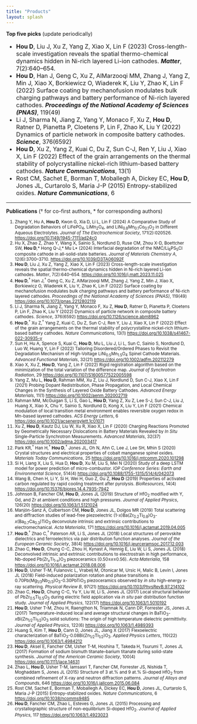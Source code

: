 ```yaml
---
title: "Products"
layout: splash
---
```

<!-- ### Journal Covers
### After Joining Clemson
 -->
<p><b>Top five picks</b> (update periodically)</p>
<font size="3"><ul>
  <li><strong>Hou D</strong>, Liu J, Xu Z, Yang Z, Xiao X, Lin F (2023) Cross-length-scale investigation reveals the spatial thermo-chemical dynamics hidden in Ni-rich layered Li-ion cathodes. <strong><em>Matter</em></strong>, 7(2):640–654.</li>
  <li><strong>Hou D</strong>, Han J, Geng C, Xu Z, AlMarzooqi MM, Zhang J, Yang Z, Min J, Xiao X, Borkiewicz O, Wiaderek K, Liu Y, Zhao K, Lin F (2022) Surface coating by mechanofusion modulates bulk charging pathways and battery performance of Ni-rich layered cathodes. <strong><em>Proceedings of the National Academy of Sciences (PNAS)</em></strong>, 119(49) </li>
  <li>Li J, Sharma N, Jiang Z, Yang Y, Monaco F, Xu Z, <strong>Hou D</strong>, Ratner D, Pianetta P, Cloetens P, Lin F, Zhao K, Liu Y (2022) Dynamics of particle network in composite battery cathodes. <strong><em>Science</em></strong>, 376(6592) </li>
  <li><strong>Hou D</strong>, Xu Z, Yang Z, Kuai C, Du Z, Sun C-J, Ren Y, Liu J, Xiao X, Lin F (2022) Effect of the grain arrangements on the thermal stability of polycrystalline nickel-rich lithium-based battery cathodes. <strong><em>Nature Communications</em></strong>, 13(1) </li>
  <li>Rost CM, Sachet E, Borman T, Moballegh A, Dickey EC, <strong>Hou D</strong>, Jones JL, Curtarolo S, Maria J-P (2015) Entropy-stabilized oxides. <strong><em>Nature Communications</em></strong>, 6 </li>
</ul></font>

<hr>
<p>
	<b>Publications</b> († for co-first authors, * for corresponding authors)
<small>
	<ol>
	  <li>Zhang Y, Hu A, <strong>Hou D</strong>, Kwon G, Xia D, Li L, Lin F (2024) A Comparative Study of Degradation Behaviors of LiFePO<sub>4</sub>, LiMn<sub>2</sub>O<sub>4</sub>, and LiNi<sub>0.8</sub>Mn<sub>0.1</sub>Co<sub>0.1</sub>O<sub>2</sub> in Different Aqueous Electrolytes. <em>Journal of The Electrochemical Society</em>, 171(2):020526. <a href="https://doi.org/10.1149/1945-7111/ad24c0">https://doi.org/10.1149/1945-7111/ad24c0</a></li>
	  <li>Hu X, Zhao Z, Zhao Y, Wang X, Sainio S, Nordlund D, Ruse CM, Zhou X-D, Boettcher SW, <strong>Hou D</strong>,* Hong Q-J,* Mu L* (2024) Interfacial degradation of the NMC/Li<sub>6</sub>PS<sub>5</sub>Cl composite cathode in all-solid-state batteries. <em>Journal of Materials Chemistry A</em>, 12(6):3700–3710. <a href="https://doi.org/10.1039/D3TA06092F">https://doi.org/10.1039/D3TA06092F</a></li>
	  <li><strong>Hou D</strong>, Liu J, Xu Z, Yang Z, Xiao X, Lin F (2023) Cross-length-scale investigation reveals the spatial thermo-chemical dynamics hidden in Ni-rich layered Li-ion cathodes. <em>Matter</em>, 7(2):640–654. <a href="https://doi.org/10.1016/j.matt.2023.11.025">https://doi.org/10.1016/j.matt.2023.11.025</a></li>
	  <li><strong>Hou D</strong>,<sup>†</sup> Han J,<sup>†</sup> Geng C, Xu Z, AlMarzooqi MM, Zhang J, Yang Z, Min J, Xiao X, Borkiewicz O, Wiaderek K, Liu Y, Zhao K, Lin F (2022) Surface coating by mechanofusion modulates bulk charging pathways and battery performance of Ni-rich layered cathodes. <em>Proceedings of the National Academy of Sciences (PNAS)</em>, 119(49) <a href="https://doi.org/10.1073/pnas.2212802119">https://doi.org/10.1073/pnas.2212802119</a></li>
	  <li>Li J, Sharma N, Jiang Z, Yang Y, Monaco F, Xu Z, <strong>Hou D</strong>, Ratner D, Pianetta P, Cloetens P, Lin F, Zhao K, Liu Y (2022) Dynamics of particle network in composite battery cathodes. <em>Science</em>, 376(6592) <a href="https://doi.org/10.1126/science.abm8962">https://doi.org/10.1126/science.abm8962</a></li>
	  <li><strong>Hou D</strong>,<sup>†</sup> Xu Z,<sup>†</sup> Yang Z, Kuai C, Du Z, Sun C-J, Ren Y, Liu J, Xiao X, Lin F (2022) Effect of the grain arrangements on the thermal stability of polycrystalline nickel-rich lithium-based battery cathodes. <em>Nature Communications</em>, 13(1) <a href="https://doi.org/10.1038/s41467-022-30935-y">https://doi.org/10.1038/s41467-022-30935-y</a></li>
	  <li>Sun H, Hu A, Spence S, Kuai C, <strong>Hou D</strong>, Mu L, Liu J, Li L, Sun C, Sainio S, Nordlund D, Luo W, Huang Y, Lin F (2022) Tailoring Disordered/Ordered Phases to Revisit the Degradation Mechanism of High-Voltage LiNi<sub>0.5</sub>Mn<sub>1.5</sub>O<sub>4</sub> Spinel Cathode Materials. <em>Advanced Functional Materials</em>, 32(21) <a href="https://doi.org/10.1002/adfm.202112279">https://doi.org/10.1002/adfm.202112279</a></li>
	  <li>Xiao X, Xu Z, <strong>Hou D</strong>, Yang Z, Lin F (2022) Rigid registration algorithm based on the minimization of the total variation of the difference map. <em>Journal of Synchrotron Radiation</em>, 29 <a href="https://doi.org/10.1107/S1600577522005598">https://doi.org/10.1107/S1600577522005598</a></li>
	  <li>Yang Z, Mu L, <strong>Hou D</strong>, Rahman MM, Xu Z, Liu J, Nordlund D, Sun C-J, Xiao X, Lin F (2021) Probing Dopant Redistribution, Phase Propagation, and Local Chemical Changes in the Synthesis of Layered Oxide Battery Cathodes. <em>Advanced Energy Materials</em>, 11(1) <a href="https://doi.org/10.1002/aenm.202002719">https://doi.org/10.1002/aenm.202002719</a></li>
	  <li>Rahman MM, McGuigan S, Li S, Gao L, <strong>Hou D</strong>, Yang Z, Xu Z, Lee S-J, Sun C-J, Liu J, Huang X, Xiao X, Chu Y, Sainio S, Nordlund D, Kong X, Liu Y, Lin F (2021) Chemical modulation of local transition metal environment enables reversible oxygen redox in Mn-based layered cathodes. <em>ACS Energy Letters</em>, 6 <a href="https://doi.org/10.1021/acsenergylett.1c01071">https://doi.org/10.1021/acsenergylett.1c01071</a></li>
	  <li>Xu Z, <strong>Hou D</strong>, Kautz DJ, Liu W, Xu R, Xiao X, Lin F (2020) Charging Reactions Promoted by Geometrically Necessary Dislocations in Battery Materials Revealed by <em>In Situ</em> Single-Particle Synchrotron Measurements. <em>Advanced Materials</em>, 32(37) <a href="https://doi.org/10.1002/adma.202003417">https://doi.org/10.1002/adma.202003417</a></li>
	  <li>Park KR,<sup>†</sup> Han H,<sup>†</sup> <strong>Hou D</strong>,<sup>†</sup> Jones JL, Oh N, Ahn C, Lee J, Lee SH, Mhin S (2020) Crystal structures and electrical properties of cobalt manganese spinel oxides. <em>Materials Today Communications</em>, 25 <a href="https://doi.org/10.1016/j.mtcomm.2020.101298">https://doi.org/10.1016/j.mtcomm.2020.101298</a></li>
	  <li>Si H, Liang X, Liu S, Hua D, <strong>Hou D</strong>, Xu M, Liu S, Mei N (2020) Study of a deep LSTM model for power prediction of micro-combustor. <em>IOP Conference Series: Earth and Environmental Science</em>, 514(4) <a href="https://doi.org/10.1088/1755-1315/514/4/042073">https://doi.org/10.1088/1755-1315/514/4/042073</a></li>
	  <li>Wang B, Chen H, Li Y, Si H, Wei H, Guo Z, Gu Z, <strong>Hou D</strong> (2019) Properties of activated carbon regulated by rapid cooling treatment after pyrolysis. <em>BioResources</em>, 14(4) <a href="https://doi.org/10.15376/biores.14.4.7935-7942">https://doi.org/10.15376/biores.14.4.7935-7942</a></li>
	  <li>Johnson B, Fancher CM, <strong>Hou D</strong>, Jones JL (2019) Structure of HfO<sub>2</sub> modified with Y, Gd, and Zr at ambient conditions and high pressures. <em>Journal of Applied Physics</em>, 126(20) <a href="https://doi.org/10.1063/1.5121024">https://doi.org/10.1063/1.5121024</a></li>
	  <li>Manjón-Sanz A, Culbertson CM, <strong>Hou D</strong>, Jones JL, Dolgos MR (2019) Total scattering and diffraction studies of lead-free piezoelectric (1-<em>x</em>)Ba(Zr<sub>0.2</sub>Ti<sub>0.8</sub>)O<sub>3</sub>-<em>x</em>(Ba<sub>0.7</sub>Ca<sub>0.3</sub>)TiO<sub>3</sub> deconvolute intrinsic and extrinsic contributions to electromechanical. <em>Acta Materialia</em>, 171 <a href="https://doi.org/10.1016/j.actamat.2019.04.005">https://doi.org/10.1016/j.actamat.2019.04.005</a></li>
	  <li><strong>Hou D</strong>,<sup>†</sup> Zhao C,<sup>†</sup> Paterson AR, Li S, Jones JL (2018) Local structures of perovskite dielectrics and ferroelectrics via pair distribution function analyses. <em>Journal of the European Ceramic Society</em>, 38(4) <a href="https://doi.org/10.1016/j.jeurceramsoc.2017.12.003">https://doi.org/10.1016/j.jeurceramsoc.2017.12.003</a></li>
	  <li>Zhao C, <strong>Hou D</strong>, Chung C-C, Zhou H, Kynast A, Hennig E, Liu W, Li S, Jones JL (2018) Deconvolved intrinsic and extrinsic contributions to electrostrain in high performance, Nb-doped Pb(Zr<sub><em>x</em></sub>Ti<sub>1-<em>x</em></sub>)O<sub>3</sub> piezoceramics (0.50≤<em>x</em>≤0.56). <em>Acta Materialia</em>, 158 <a href="https://doi.org/10.1016/j.actamat.2018.08.006">https://doi.org/10.1016/j.actamat.2018.08.006</a></li>
	  <li><strong>Hou D</strong>, Usher T-M, Fulanovic L, Vrabelj M, Otonicar M, Ursic H, Malic B, Levin I, Jones JL (2018) Field-induced polarization rotation and phase transitions in 0.70Pb(Mg<sub>1/3</sub>Nb<sub>2/3</sub>)O<sub>3</sub>-0.30PbTiO<sub>3</sub> piezoceramics observed by <em>in situ</em> high-energy x-ray scattering. <em>Physical Review B</em>, 97(21) <a href="https://doi.org/10.1103/PhysRevB.97.214102">https://doi.org/10.1103/PhysRevB.97.214102</a></li>
	  <li>Zhao C, <strong>Hou D</strong>, Chung C-C, Yu Y, Liu W, Li S, Jones JL (2017) Local structural behavior of PbZr<sub>0.5</sub>Ti<sub>0.5</sub>O<sub>3</sub> during electric field application via <em>in situ</em> pair distribution function study. <em>Journal of Applied Physics</em>, 122(17) <a href="https://doi.org/10.1063/1.5010192">https://doi.org/10.1063/1.5010192</a></li>
	  <li><strong>Hou D</strong>, Usher T-M, Zhou H, Raengthon N, Triamnak N, Cann DP, Forrester JS, Jones JL (2017) Temperature-induced local and average structural changes in BaTiO<sub>3</sub>-<em>x</em>Bi(Zn<sub>1/2</sub>Ti<sub>1/2</sub>)O<sub>3</sub> solid solutions: The origin of high temperature dielectric permittivity. <em>Journal of Applied Physics</em>, 122(6) <a href="https://doi.org/10.1063/1.4989393">https://doi.org/10.1063/1.4989393</a></li>
	  <li>Huang S, Kim T, <strong>Hou D</strong>, Cann D, Jones JL, Jiang X (2017) Flexoelectric characterization of BaTiO<sub>3</sub>-0.08Bi(Zn<sub>1/2</sub>Ti<sub>1/2</sub>)O<sub>3</sub>. <em>Applied Physics Letters</em>, 110(22) <a href="https://doi.org/10.1063/1.4984212">https://doi.org/10.1063/1.4984212</a></li>
	  <li><strong>Hou D</strong>, Aksel E, Fancher CM, Usher T-M, Hoshina T, Takeda H, Tsurumi T, Jones JL (2017) Formation of sodium bismuth titanate–barium titanate during solid-state synthesis. <em>Journal of the American Ceramic Society</em>, 100(4) <a href="https://doi.org/10.1111/jace.14631">https://doi.org/10.1111/jace.14631</a></li>
	  <li>Zhao L, <strong>Hou D</strong>, Usher T-M, Iamsasri T, Fancher CM, Forrester JS, Nishida T, Moghaddam S, Jones JL (2015) Structure of 3 at.% and 9 at.% Si-doped HfO<sub>2</sub> from combined refinement of X-ray and neutron diffraction patterns. <em>Journal of Alloys and Compounds</em>, 646 <a href="https://doi.org/10.1016/j.jallcom.2015.06.084">https://doi.org/10.1016/j.jallcom.2015.06.084</a></li>
	  <li>Rost CM, Sachet E, Borman T, Moballegh A, Dickey EC, <strong>Hou D</strong>, Jones JL, Curtarolo S, Maria J-P (2015) Entropy-stabilized oxides. <em>Nature Communications</em>, 6 <a href="https://doi.org/10.1038/ncomms9485">https://doi.org/10.1038/ncomms9485</a></li>
	  <li><strong>Hou D</strong>, Fancher CM, Zhao L, Esteves G, Jones JL (2015) Processing and crystallographic structure of non-equilibrium Si-doped HfO<sub>2</sub>. <em>Journal of Applied Physics</em>, 117 <a href="https://doi.org/10.1063/1.4923023">https://doi.org/10.1063/1.4923023</a></li>
	</ol>
</small></p>